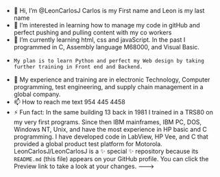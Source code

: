 - 👋 Hi, I’m @LeonCarlosJ  Carlos is my First name and Leon is my last name
- 👀 I’m interested in learning how to manage my code in gitHub and perfect pushing and pulling content with my co workers
- 🌱 I’m currently learning html, css and javaScript. In the past I programmed in C, Assembly language M68000, and Visual Basic.
-     My plan is to learn Python and perfect my Web design by taking further training in Front end and Backend.
- 💞️ My experience and training are in electronic Technology, Computer programming, test engineering, and supply chain management in a global company. 
- 📫 How to reach me text 954 445 4458 
- ⚡ Fun fact: In the same building 13 back in 1981 I trained in a TRS80 on my very first programs.  Since then IBM mainframes, IBM PC, DOS, Windows NT, Unix, and have the most experience in HP basic and C programming. 
                I have developed code in LabView, HP Vee, and C that provided a global product test platform for Motorola. 
LeonCarlosJ/LeonCarlosJ is a ✨ special ✨ repository because its `README.md` (this file) appears on your GitHub profile.
You can click the Preview link to take a look at your changes.
--->
